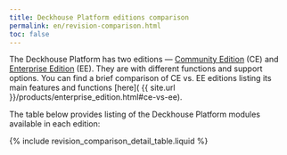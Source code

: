 ```yaml
---
title: Deckhouse Platform editions comparison
permalink: en/revision-comparison.html
toc: false
---
```


The Deckhouse Platform has two editions — [Community Edition](https://deckhouse.ru/community/community_edition.html) (CE) and [Enterprise Edition](https://deckhouse.ru/products/enterprise_edition.html) (EE). They are with different functions and support options. You can find a brief comparison of CE vs. EE editions listing its main features and functions [here](
{{ site.url }}/products/enterprise_edition.html#ce-vs-ee).

The table below provides listing of the Deckhouse Platform modules available in each edition:

{% include revision_comparison_detail_table.liquid %}
